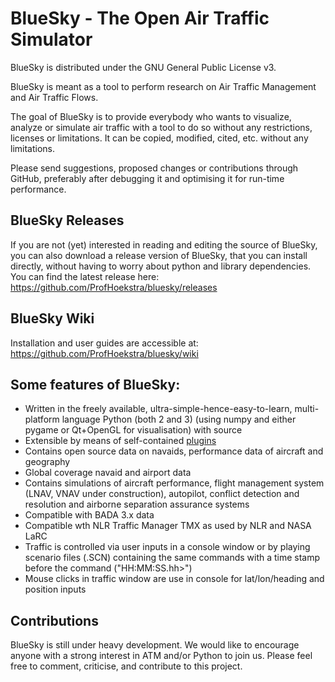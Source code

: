 # BlueSky - The Open Air Traffic Simulator

BlueSky is distributed under the GNU General Public License v3.

BlueSky is meant as a tool to perform research on Air Traffic Management and Air Traffic Flows.

The goal of BlueSky is to provide everybody who wants to visualize, analyze or simulate air
traffic with a tool to do so without any restrictions, licenses or limitations. It can be copied,
modified, cited, etc. without any limitations.

Please send suggestions, proposed changes or contributions through GitHub, preferably after
debugging it and optimising it for run-time performance.

## BlueSky Releases
If you are not (yet) interested in reading and editing the source of BlueSky, you can also download a release version of BlueSky, that you can install directly, without having to worry about python and library dependencies. You can find the latest release here:
https://github.com/ProfHoekstra/bluesky/releases

## BlueSky Wiki
Installation and user guides are accessible at:
https://github.com/ProfHoekstra/bluesky/wiki

## Some features of BlueSky:
- Written in the freely available, ultra-simple-hence-easy-to-learn, multi-platform language
Python (both 2 and 3) (using numpy and either pygame or Qt+OpenGL for visualisation) with source
- Extensible by means of self-contained [plugins](https://github.com/ProfHoekstra/bluesky/wiki/plugin)
- Contains open source data on navaids, performance data of aircraft and geography
- Global coverage navaid and airport data
- Contains simulations of aircraft performance, flight management system (LNAV, VNAV under construction),
autopilot, conflict detection and resolution and airborne separation assurance systems
- Compatible with BADA 3.x data
- Compatible wth NLR Traffic Manager TMX as used by NLR and NASA LaRC
- Traffic is controlled via user inputs in a console window or by playing scenario files (.SCN)
containing the same commands with a time stamp before the command ("HH:MM:SS.hh>")
- Mouse clicks in traffic window are use in console for lat/lon/heading and position inputs

## Contributions
BlueSky is still under heavy development. We would like to encourage anyone with a strong interest in
ATM and/or Python to join us. Please feel free to comment, criticise, and contribute to this project.
